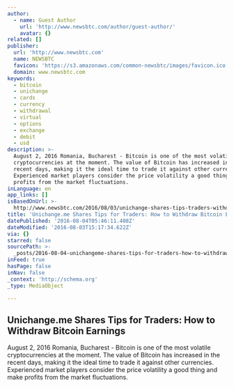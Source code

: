```yaml
---
author:
  - name: Guest Author
    url: 'http://www.newsbtc.com/author/guest-author/'
    avatar: {}
related: []
publisher:
  url: 'http://www.newsbtc.com'
  name: NEWSBTC
  favicon: 'https://s3.amazonaws.com/common-newsbtc/images/favicon.ico'
  domain: www.newsbtc.com
keywords:
  - bitcoin
  - unichange
  - cards
  - currency
  - withdrawal
  - virtual
  - options
  - exchange
  - debit
  - usd
description: >-
  August 2, 2016 Romania, Bucharest - Bitcoin is one of the most volatile
  cryptocurrencies at the moment. The value of Bitcoin has increased in the
  recent days, making it the ideal time to trade it against other currencies.
  Experienced market players consider the price volatility a good thing and make
  profits from the market fluctuations.
inLanguage: en
app_links: []
isBasedOnUrl: >-
  http://www.newsbtc.com/2016/08/03/unichange-shares-tips-traders-withdraw-bitcoin-earnings/
title: 'Unichange.me Shares Tips for Traders: How to Withdraw Bitcoin Earnings'
datePublished: '2016-08-04T05:46:11.408Z'
dateModified: '2016-08-03T15:17:34.622Z'
via: {}
starred: false
sourcePath: >-
  _posts/2016-08-04-unichangeme-shares-tips-for-traders-how-to-withdraw-bitcoi.md
inFeed: true
hasPage: false
inNav: false
_context: 'http://schema.org'
_type: MediaObject

---
```

<article style=""><h1>Unichange.me Shares Tips for Traders: How to Withdraw Bitcoin Earnings</h1><p>August 2, 2016 Romania, Bucharest - Bitcoin is one of the most volatile cryptocurrencies at the moment. The value of Bitcoin has increased in the recent days, making it the ideal time to trade it against other currencies. Experienced market players consider the price volatility a good thing and make profits from the market fluctuations.</p></article>